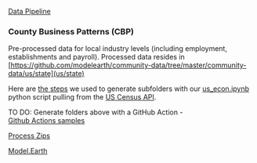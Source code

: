 
[Data Pipeline](https://model.earth/data-pipeline)
<!--# Community Datasets -->

### County Business Patterns (CBP)
Pre-processed data for local industry levels (including employment, establishments and payroll).
Processed data resides in [https://github.com/modelearth/community-data/tree/master/community-data/us/state](us/state) <span class="local" style="display:none">- <a href="us/state">local</a></span>

<!-- https://github.com/modelearth/community-data/tree/master/ -->
Here are [the steps](process/python/bea) we used to generate subfolders with our [us_econ.ipynb](process/python/bea) python script pulling from the [US Census&nbsp;API](https://www.census.gov/data/developers/data-sets.html).

TO DO: Generate folders above with a GitHub Action - [Github&nbsp;Actions&nbsp;samples](https://model.earth/community/projects/#pipeline)  

[Process Zips](process/naics/)


[Model.Earth](https://model.earth)